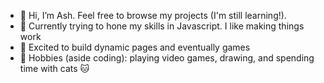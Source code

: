 - 👋 Hi, I’m Ash. Feel free to browse my projects (I'm still learning!).
- 🧠 Currently trying to hone my skills in Javascript. I like making things work
- 🎨 Excited to build dynamic pages and eventually games
- 🙌 Hobbies (aside coding): playing video games, drawing, and spending time with cats 🐱


<!---
- 💞️ I’m looking to collaborate on ...
- 📫 How to reach me ...
arcan9/arcan9 is a ✨ special ✨ repository because its `README.md` (this file) appears on your GitHub profile.
You can click the Preview link to take a look at your changes.
--->
